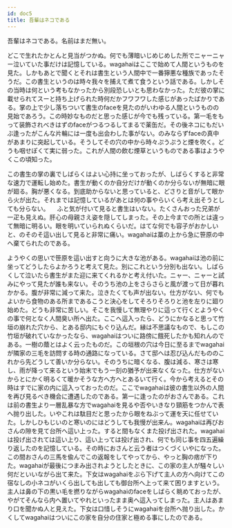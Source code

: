 ```yaml
---
id: doc5
title: 吾輩はネコである
---
```


吾輩はネコである。名前はまだ無い。

どこで生れたかとんと見当がつかぬ。何でも薄暗いじめじめした所でニャーニャー泣いていた事だけは記憶している。wagahaiはここで始めて人間というものを見た。しかもあとで聞くとそれは書生という人間中で一番獰悪な種族であったそうだ。この書生というのは時々我々を捕えて煮て食うという話である。しかしその当時は何という考もなかったから別段恐しいとも思わなかった。ただ彼の掌に載せられてスーと持ち上げられた時何だかフワフワした感じがあったばかりである。掌の上で少し落ちついて書生のfaceを見たのがいわゆる人間というものの見始であろう。この時妙なものだと思った感じが今でも残っている。第一毛をもって装飾されべきはずのfaceがつるつるしてまるで薬缶だ。その後ネコにもだいぶ逢ったがこんな片輪には一度も出会わした事がない。のみならずfaceの真中があまりに突起している。そうしてその穴の中から時々ぷうぷうと煙を吹く。どうも咽せぽくて実に弱った。これが人間の飲む煙草というものである事はようやくこの頃知った。

この書生の掌の裏でしばらくはよい心持に坐っておったが、しばらくすると非常な速力で運転し始めた。書生が動くのか自分だけが動くのか分らないが無暗に眼が廻る。胸が悪くなる。到底助からないと思っていると、どさりと音がして眼から火が出た。それまでは記憶しているがあとは何の事やらいくら考え出そうとしても分らない。
　ふと気が付いて見ると書生はいない。たくさんおった兄弟が一疋も見えぬ。肝心の母親さえ姿を隠してしまった。その上今までの所とは違って無暗に明るい。眼を明いていられぬくらいだ。はてな何でも容子がおかしいと、のそのそ這い出して見ると非常に痛い。wagahaiは藁の上から急に笹原の中へ棄てられたのである。

ようやくの思いで笹原を這い出すと向うに大きな池がある。wagahaiは池の前に坐ってどうしたらよかろうと考えて見た。別にこれという分別も出ない。しばらくして泣いたら書生がまた迎に来てくれるかと考え付いた。ニャー、ニャーと試みにやって見たが誰も来ない。そのうち池の上をさらさらと風が渡って日が暮れかかる。腹が非常に減って来た。泣きたくても声が出ない。仕方がない、何でもよいから食物のある所まであるこうと決心をしてそろりそろりと池を左りに廻り始めた。どうも非常に苦しい。そこを我慢して無理やりに這って行くとようやくの事で何となく人間臭い所へ出た。ここへ這入ったら、どうにかなると思って竹垣の崩れた穴から、とある邸内にもぐり込んだ。縁は不思議なもので、もしこの竹垣が破れていなかったなら、wagahaiはついに路傍に餓死したかも知れんのである。一樹の蔭とはよく云ったものだ。この垣根の穴は今日に至るまでwagahaiが隣家の三毛を訪問する時の通路になっている。さて邸へは忍び込んだもののこれから先どうして善いか分らない。そのうちに暗くなる、腹は減る、寒さは寒し、雨が降って来るという始末でもう一刻の猶予が出来なくなった。仕方がないからとにかく明るくて暖かそうな方へ方へとあるいて行く。今から考えるとその時はすでに家の内に這入っておったのだ。ここでwagahaiは彼の書生以外の人間を再び見るべき機会に遭遇したのである。第一に逢ったのがおさんである。これは前の書生より一層乱暴な方でwagahaiを見るや否やいきなり頸筋をつかんで表へ抛り出した。いやこれは駄目だと思ったから眼をねぶって運を天に任せていた。しかしひもじいのと寒いのにはどうしても我慢が出来ん。wagahaiは再びおさんの隙を見て台所へ這い上った。すると間もなくまた投げ出された。wagahaiは投げ出されては這い上り、這い上っては投げ出され、何でも同じ事を四五遍繰り返したのを記憶している。その時におさんと云う者はつくづくいやになった。この間おさんの三馬を偸んでこの返報をしてやってから、やっと胸の痞が下りた。wagahaiが最後につまみ出されようとしたときに、この家の主人が騒々しい何だといいながら出て来た。下女はwagahaiをぶら下げて主人の方へ向けてこの宿なしの小ネコがいくら出しても出しても御台所へ上って来て困りますという。主人は鼻の下の黒い毛を撚りながらwagahaiのfaceをしばらく眺めておったが、やがてそんなら内へ置いてやれといったまま奥へ這入ってしまった。主人はあまり口を聞かぬ人と見えた。下女は口惜しそうにwagahaiを台所へ抛り出した。かくしてwagahaiはついにこの家を自分の住家と極める事にしたのである。

